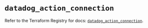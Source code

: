 # `datadog_action_connection`

Refer to the Terraform Registry for docs: [`datadog_action_connection`](https://registry.terraform.io/providers/datadog/datadog/3.72.0/docs/resources/action_connection).
